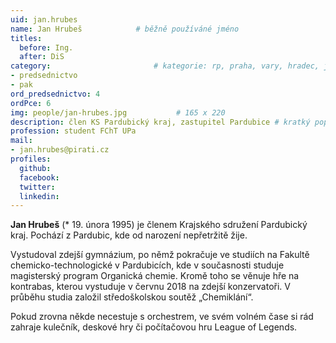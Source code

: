 ```yaml
---
uid: jan.hrubes
name: Jan Hrubeš      		# běžně používáné jméno
titles:
  before: Ing.
  after: DiS
category:                 		# kategorie: rp, praha, vary, hradec, jmk, senat
- predsednictvo
- pak
ord_predsednictvo: 4
ordPce: 6
img: people/jan-hrubes.jpg           # 165 x 220
description: člen KS Pardubický kraj, zastupitel Pardubice # kratký popis, max 160 znaků
profession: student FChT UPa
mail:
- jan.hrubes@pirati.cz
profiles:
  github:
  facebook:
  twitter:
  linkedin:
---
```

**Jan Hrubeš** (* 19. února 1995) je členem Krajského sdružení Pardubický kraj. Pochází z Pardubic, kde od narození nepřetržitě žije.

Vystudoval zdejší gymnázium, po němž pokračuje ve studiích na Fakultě chemicko-technologické v Pardubicích, kde v současnosti studuje magisterský program Organická chemie. Kromě toho se věnuje hře na kontrabas, kterou vystuduje v červnu 2018 na zdejší konzervatoři. V průběhu studia založil středoškolskou soutěž „Chemiklání“.

Pokud zrovna někde necestuje s orchestrem, ve svém volném čase si rád zahraje kulečník, deskové hry či počítačovou hru League of Legends.
